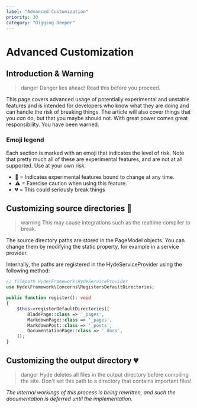 ```yaml
---
label: "Advanced Customization"
priority: 30
category: "Digging Deeper"
---
```


# Advanced Customization

## Introduction & Warning

>danger Danger lies ahead! Read this before you proceed.

This page covers advanced usage of potentially experimental and unstable features and is intended for developers
who know what they are doing and can handle the risk of breaking things. The article will also cover things
that you _can_ do, but that you maybe should not. With great power comes great responsibility. You have been warned.

### Emoji legend
Each section is marked with an emoji that indicates the level of risk. Note that pretty much all of these
are experimental features, and are not at all supported. Use at your own risk.

- 🧪 = Indicates experimental features bound to change at any time.
- ⚠ = Exercise caution when using this feature.
- 💔 = This could seriously break things

## Customizing source directories 🧪

>warning This may cause integrations such as the realtime compiler to break.

The source directory paths are stored in the PageModel objects. 
You can change them by modifying the static property, for example in a service provider.

Internally, the paths are registered in the HydeServiceProvider using the following method:

```php
// filepath Hyde\Framework\HydeServiceProvider
use Hyde\Framework\Concerns\RegistersDefaultDirectories;

public function register(): void
{
    $this->registerDefaultDirectories([
        BladePage::class => '_pages',
        MarkdownPage::class => '_pages',
        MarkdownPost::class => '_posts',
        DocumentationPage::class => '_docs',
    ]);
}
```

## Customizing the output directory 💔

>danger Hyde deletes all files in the output directory before compiling the site. Don't set this path to a directory that contains important files!

_The internal workings of this process is being rewritten, and such the documentation is deferred until the implementation._
